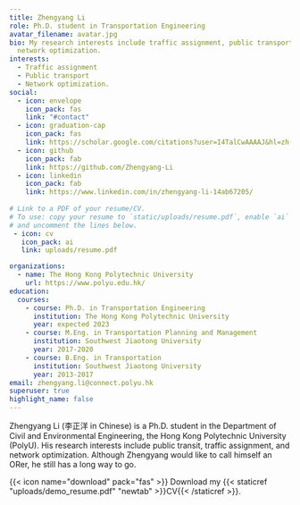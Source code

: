 ```yaml
---
title: Zhengyang Li
role: Ph.D. student in Transportation Engineering
avatar_filename: avatar.jpg
bio: My research interests include traffic assignment, public transport and
  network optimization.
interests:
  - Traffic assignment
  - Public transport
  - Network optimization.
social:
  - icon: envelope
    icon_pack: fas
    link: "#contact"
  - icon: graduation-cap
    icon_pack: fas
    link: https://scholar.google.com/citations?user=I4TalCwAAAAJ&hl=zh-CN
  - icon: github
    icon_pack: fab
    link: https://github.com/Zhengyang-Li
  - icon: linkedin
    icon_pack: fab
    link: https://www.linkedin.com/in/zhengyang-li-14ab67205/
    
# Link to a PDF of your resume/CV.
# To use: copy your resume to `static/uploads/resume.pdf`, enable `ai` icons in `params.toml`, 
# and uncomment the lines below.
 - icon: cv
   icon_pack: ai
   link: uploads/resume.pdf

organizations:
  - name: The Hong Kong Polytechnic University
    url: https://www.polyu.edu.hk/
education:
  courses:
    - course: Ph.D. in Transportation Engineering
      institution: The Hong Kong Polytechnic University
      year: expected 2023
    - course: M.Eng. in Transportation Planning and Management
      institution: Southwest Jiaotong University
      year: 2017-2020
    - course: B.Eng. in Transportation
      institution: Southwest Jiaotong University
      year: 2013-2017
email: zhengyang.li@connect.polyu.hk
superuser: true
highlight_name: false
---
```

Zhengyang Li (李正洋 in Chinese) is a Ph.D. student in the Department of Civil and Environmental Engineering, the Hong Kong Polytechnic University (PolyU). His research interests include public transit, traffic assignment, and network optimization. Although Zhengyang would like to call himself an ORer, he still has a long way to go.

{{< icon name="download" pack="fas" >}} Download my {{< staticref "uploads/demo_resume.pdf" "newtab" >}}CV{{< /staticref >}}.
